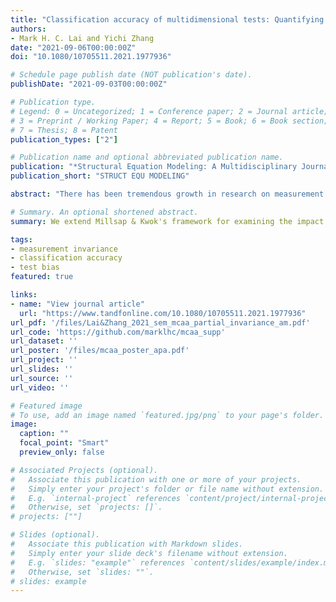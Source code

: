 ```yaml
---
title: "Classification accuracy of multidimensional tests: Quantifying the impact of noninvariance"
authors:
- Mark H. C. Lai and Yichi Zhang
date: "2021-09-06T00:00:00Z"
doi: "10.1080/10705511.2021.1977936"

# Schedule page publish date (NOT publication's date).
publishDate: "2021-09-03T00:00:00Z"

# Publication type.
# Legend: 0 = Uncategorized; 1 = Conference paper; 2 = Journal article;
# 3 = Preprint / Working Paper; 4 = Report; 5 = Book; 6 = Book section;
# 7 = Thesis; 8 = Patent
publication_types: ["2"]

# Publication name and optional abbreviated publication name.
publication: "*Structural Equation Modeling: A Multidisciplinary Journal*. Advance online publication"
publication_short: "STRUCT EQU MODELING"

abstract: "There has been tremendous growth in research on measurement invariance over the past two decades. However, given that psychological tests are commonly used for making classification decisions such as personnel selections or diagnoses, surprisingly, there has been little research on how noninvariance impacts classification accuracy. Millsap & Kwok (2004) proposed a selection accuracy framework for that purpose, which has been recently extended to categorical data. Their framework, however, only deals with classification using a unidimensional test. In contrast, classification in practice usually involves multidimensional tests (e.g., personality) or multiple tests, with different weights assigned to each dimension. In the current paper, we extend Millsap & Kwok's framework for examining the impact of noninvariance to a multidimensional test on classification. We also provide an R script for the proposed method and illustrate it with a personnel selection example using data from a published report featuring a five-factor personality inventory."

# Summary. An optional shortened abstract.
summary: We extend Millsap & Kwok's framework for examining the impact of noninvariance to a multidimensional test on classification. 

tags:
- measurement invariance
- classification accuracy
- test bias
featured: true

links:
- name: "View journal article"
  url: "https://www.tandfonline.com/10.1080/10705511.2021.1977936"
url_pdf: '/files/Lai&Zhang_2021_sem_mcaa_partial_invariance_am.pdf'
url_code: 'https://github.com/marklhc/mcaa_supp'
url_dataset: ''
url_poster: '/files/mcaa_poster_apa.pdf'
url_project: ''
url_slides: ''
url_source: ''
url_video: ''

# Featured image
# To use, add an image named `featured.jpg/png` to your page's folder. 
image:
  caption: ""
  focal_point: "Smart"
  preview_only: false

# Associated Projects (optional).
#   Associate this publication with one or more of your projects.
#   Simply enter your project's folder or file name without extension.
#   E.g. `internal-project` references `content/project/internal-project/index.md`.
#   Otherwise, set `projects: []`.
# projects: [""]

# Slides (optional).
#   Associate this publication with Markdown slides.
#   Simply enter your slide deck's filename without extension.
#   E.g. `slides: "example"` references `content/slides/example/index.md`.
#   Otherwise, set `slides: ""`.
# slides: example
---
```


<!--

Supplementary notes can be added here, including [code and math](https://sourcethemes.com/academic/docs/writing-markdown-latex/).

-->
